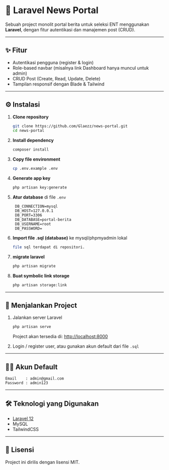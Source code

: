 # 📰 Laravel News Portal

Sebuah project monolit portal berita untuk seleksi ENT menggunakan **Laravel**, dengan fitur autentikasi dan manajemen post (CRUD).

---

## ✨ Fitur

-   Autentikasi pengguna (register & login)
-   Role-based navbar (misalnya link Dashboard hanya muncul untuk admin)
-   CRUD Post (Create, Read, Update, Delete)
-   Tampilan responsif dengan Blade & Tailwind

---

## ⚙️ Instalasi

1. **Clone repository**

    ```bash
    git clone https://github.com/Glaezz/news-portal.git
    cd news-portal

    ```

2. **Install dependency**

    ```bash
    composer install
    ```

3. **Copy file environment**

    ```bash
    cp .env.example .env
    ```

4. **Generate app key**

    ```bash
    php artisan key:generate
    ```

5. **Atur database** di file `.env`

    ```env
     DB_CONNECTION=mysql
     DB_HOST=127.0.0.1
     DB_PORT=3306
     DB_DATABASE=portal-berita
     DB_USERNAME=root
     DB_PASSWORD=
    ```

6. **Import file .sql (database)** ke mysql/phpmyadmin lokal

    ```bash
    file sql terdapat di repositori.
    ```

7. **migrate laravel**

    ```bash
    php artisan migrate
    ```

8. **Buat symbolic link storage**

    ```bash
    php artisan storage:link
    ```

---

## 🚀 Menjalankan Project

1. Jalankan server Laravel

    ```bash
    php artisan serve
    ```

    Project akan tersedia di: [http://localhost:8000](http://localhost:8000)

2. Login / register user, atau gunakan akun default dari file `.sql`

---

## 🧑‍💻 Akun Default

```
Email    : admin@gmail.com
Password : admin123
```

---

## 🛠️ Teknologi yang Digunakan

-   [Laravel 12](https://laravel.com/)
-   MySQL
-   TailwindCSS

---

## 📄 Lisensi

Project ini dirilis dengan lisensi MIT.
